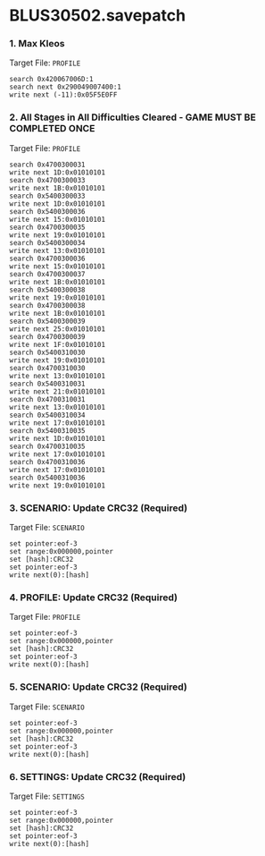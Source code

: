 # BLUS30502.savepatch

### 1. Max Kleos

Target File: `PROFILE`

```
search 0x420067006D:1
search next 0x290049007400:1
write next (-11):0x05F5E0FF
```

### 2. All Stages in All Difficulties Cleared - GAME MUST BE COMPLETED ONCE

Target File: `PROFILE`

```
search 0x4700300031
write next 1D:0x01010101
search 0x4700300033
write next 1B:0x01010101
search 0x5400300033
write next 1D:0x01010101
search 0x5400300036
write next 15:0x01010101
search 0x4700300035
write next 19:0x01010101
search 0x5400300034
write next 13:0x01010101
search 0x4700300036
write next 15:0x01010101
search 0x4700300037
write next 1B:0x01010101
search 0x5400300038
write next 19:0x01010101
search 0x4700300038
write next 1B:0x01010101
search 0x5400300039
write next 25:0x01010101
search 0x4700300039
write next 1F:0x01010101
search 0x5400310030
write next 19:0x01010101
search 0x4700310030
write next 13:0x01010101
search 0x5400310031
write next 21:0x01010101
search 0x4700310031
write next 13:0x01010101
search 0x5400310034
write next 17:0x01010101
search 0x5400310035
write next 1D:0x01010101
search 0x4700310035
write next 17:0x01010101
search 0x4700310036
write next 17:0x01010101
search 0x5400310036
write next 19:0x01010101
```

### 3. SCENARIO: Update CRC32 (Required)

Target File: `SCENARIO`

```
set pointer:eof-3
set range:0x000000,pointer
set [hash]:CRC32
set pointer:eof-3
write next(0):[hash]
```

### 4. PROFILE: Update CRC32 (Required)

Target File: `PROFILE`

```
set pointer:eof-3
set range:0x000000,pointer
set [hash]:CRC32
set pointer:eof-3
write next(0):[hash]
```

### 5. SCENARIO: Update CRC32 (Required)

Target File: `SCENARIO`

```
set pointer:eof-3
set range:0x000000,pointer
set [hash]:CRC32
set pointer:eof-3
write next(0):[hash]
```

### 6. SETTINGS: Update CRC32 (Required)

Target File: `SETTINGS`

```
set pointer:eof-3
set range:0x000000,pointer
set [hash]:CRC32
set pointer:eof-3
write next(0):[hash]
```


